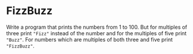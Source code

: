 # FizzBuzz


Write a program that prints the numbers from 1 to 100. But for multiples of three print `"Fizz"` instead of the number and for the multiples of five print `"Buzz"`. For numbers which are multiples of both three and five print `"FizzBuzz"`.
